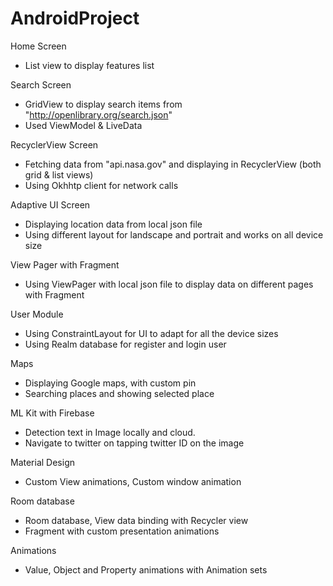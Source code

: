 # AndroidProject

Home Screen
- List view to display features list 

Search Screen
- GridView to display search items from "http://openlibrary.org/search.json"
- Used ViewModel & LiveData

RecyclerView Screen
- Fetching data from "api.nasa.gov" and displaying in RecyclerView (both grid & list views)
- Using Okhhtp client for network calls

Adaptive UI Screen
- Displaying location data from local json file
- Using different layout for landscape and portrait and works on all device size

View Pager with Fragment
- Using ViewPager with local json file to display data on different pages with Fragment

User Module
- Using ConstraintLayout for UI to adapt for all the device sizes
- Using Realm database for register and login user

Maps
- Displaying Google maps, with custom pin
- Searching places and showing selected place 

ML Kit with Firebase
- Detection text in Image locally and cloud.
- Navigate to twitter on tapping twitter ID on the image

Material Design
- Custom View animations, Custom window animation

Room database
- Room database, View data binding with Recycler view
- Fragment with custom presentation animations

Animations
- Value, Object and Property animations with Animation sets
